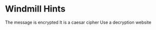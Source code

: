 # Windmill Hints


[//]: # (Example of the tabs.)

<tabs>
<tab title="Hint 1">The message is encrypted</tab>
<tab title="Hint 2">It is a caesar cipher</tab>
<tab title="Hint 3">Use a decryption website</tab>
</tabs>
